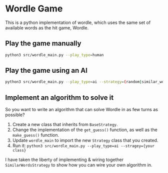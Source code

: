 # Wordle Game

This is a python implementation of wordle, which uses the same set of available words as the hit game, Wordle.

## Play the game manually

```bash
python3 src/wordle_main.py --play_type=human
```

## Play the game using an AI

```bash
python3 src/wordle_main.py --play_type=ai --strategy=(random|similar_words)
```

## Implement an algorithm to solve it

So you want to write an algorithm that can solve Wordle in as few turns as possible?

1. Create a new class that inherits from `BaseStrategy`.
2. Change the implementation of the `get_guess()` function, as well as the `make_guess()` function.
3. Update `wordle_main` to import the new `Strategy` class that you created.
4. Run it: `python3 src/wordle_main.py --play_type=ai --stragey={your class}`

I have taken the liberty of implementing & wiring together `SimilarWordsStrategy` to show how you can wire your own algorithm in.
